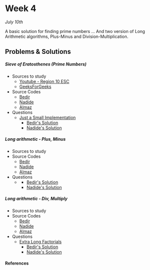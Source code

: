 # Week 4
<em>July 10th</em>

A basic solution for finding prime numbers ... And two version of Long Arithmetic algorithms, Plus-Minus and Division-Multiplication.

## Problems & Solutions
##### Sieve of Eratosthenes (Prime Numbers)
  - Sources to study
    - [Youtube - Region 10 ESC](https://www.youtube.com/watch?v=V08g_lkKj6Q)
    - [GeeksForGeeks](http://www.geeksforgeeks.org/sieve-of-eratosthenes/)
  - Source Codes
    - [Bedir](https://github.com/BedirT/AlgorithmsL/blob/master/Algorithms/Sieve%20of%20Eratorthenes.cpp)
    - [Nadide](https://github.com/nadide/ACM-ICPC/blob/master/codes/math_primeNumbers.c)
    - [Almaz]()
  - Questions
    - [Just a Small Implementation](https://wiki.haskell.org/99_questions/Solutions/39)
      - [Bedir's Solution]()
      - [Nadide's Solution]()

##### Long arithmetic - Plus, Minus
  - Sources to study
  - Source Codes
    - [Bedir]()
    - [Nadide](https://github.com/nadide/ACM-ICPC/blob/master/codes/math_longArithmatic.c)
    - [Almaz]()
  - Questions
    - []()
      - [Bedir's Solution]()
      - [Nadide's Solution]()

##### Long arithmetic - Div, Multiply
  - Sources to study
  - Source Codes
    - [Bedir]()
    - [Nadide](https://github.com/nadide/ACM-ICPC/blob/master/codes/math_longArithmatic2.c)
    - [Almaz]()
  - Questions
    - [Extra Long Factorials](https://www.hackerrank.com/challenges/extra-long-factorials?h_r=internal-search)
      - [Bedir's Solution]()
      - [Nadide's Solution](https://github.com/nadide/ACM-ICPC/blob/master/problems/hackerrank/extraLongFactorials.c)

#### References
  

